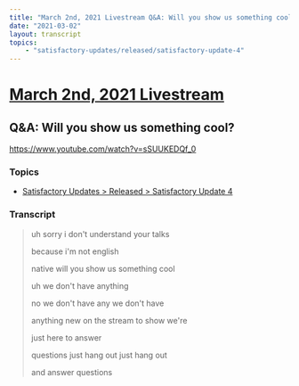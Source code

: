 ```yaml
---
title: "March 2nd, 2021 Livestream Q&A: Will you show us something cool?"
date: "2021-03-02"
layout: transcript
topics:
    - "satisfactory-updates/released/satisfactory-update-4"
---
```

# [March 2nd, 2021 Livestream](../2021-03-02.md)
## Q&A: Will you show us something cool?
https://www.youtube.com/watch?v=sSUUKEDQf_0

### Topics
* [Satisfactory Updates > Released > Satisfactory Update 4](../topics/satisfactory-updates/released/satisfactory-update-4.md)

### Transcript

> uh sorry i don't understand your talks
>
> because i'm not english
>
> native will you show us something cool
>
> uh we don't have anything
>
> no we don't have any we don't have
>
> anything new on the stream to show we're
>
> just here to answer
>
> questions just hang out just hang out
>
> and answer questions
